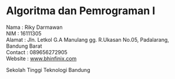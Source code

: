# Algoritma dan Pemrograman I

Nama : Riky Darmawan <br>
NIM : 16111305 <br>
Alamat : Jln. Letkol G.A Manulang gg. R.Ukasan No.05, Padalarang, Bandung Barat <br>
Contact : 089656272905 <br>
Website : www.bhinfinix.com <br>


Sekolah Tinggi Teknologi Bandung
